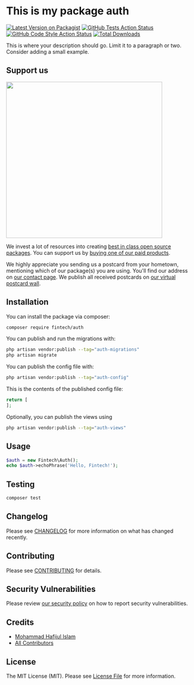 # This is my package auth

[![Latest Version on Packagist](https://img.shields.io/packagist/v/fintech/auth.svg?style=flat-square)](https://packagist.org/packages/fintech/auth)
[![GitHub Tests Action Status](https://img.shields.io/github/actions/workflow/status/fintech/auth/run-tests.yml?branch=main&label=tests&style=flat-square)](https://github.com/fintech/auth/actions?query=workflow%3Arun-tests+branch%3Amain)
[![GitHub Code Style Action Status](https://img.shields.io/github/actions/workflow/status/fintech/auth/fix-php-code-style-issues.yml?branch=main&label=code%20style&style=flat-square)](https://github.com/fintech/auth/actions?query=workflow%3A"Fix+PHP+code+style+issues"+branch%3Amain)
[![Total Downloads](https://img.shields.io/packagist/dt/fintech/auth.svg?style=flat-square)](https://packagist.org/packages/fintech/auth)

This is where your description should go. Limit it to a paragraph or two. Consider adding a small example.

## Support us

[<img src="https://github-ads.s3.eu-central-1.amazonaws.com/auth.jpg?t=1" width="419px" />](https://spatie.be/github-ad-click/auth)

We invest a lot of resources into creating [best in class open source packages](https://spatie.be/open-source). You can support us by [buying one of our paid products](https://spatie.be/open-source/support-us).

We highly appreciate you sending us a postcard from your hometown, mentioning which of our package(s) you are using. You'll find our address on [our contact page](https://spatie.be/about-us). We publish all received postcards on [our virtual postcard wall](https://spatie.be/open-source/postcards).

## Installation

You can install the package via composer:

```bash
composer require fintech/auth
```

You can publish and run the migrations with:

```bash
php artisan vendor:publish --tag="auth-migrations"
php artisan migrate
```

You can publish the config file with:

```bash
php artisan vendor:publish --tag="auth-config"
```

This is the contents of the published config file:

```php
return [
];
```

Optionally, you can publish the views using

```bash
php artisan vendor:publish --tag="auth-views"
```

## Usage

```php
$auth = new Fintech\Auth();
echo $auth->echoPhrase('Hello, Fintech!');
```

## Testing

```bash
composer test
```

## Changelog

Please see [CHANGELOG](CHANGELOG.md) for more information on what has changed recently.

## Contributing

Please see [CONTRIBUTING](CONTRIBUTING.md) for details.

## Security Vulnerabilities

Please review [our security policy](../../security/policy) on how to report security vulnerabilities.

## Credits

- [Mohammad Hafijul Islam](https://github.com/hafijul233)
- [All Contributors](../../contributors)

## License

The MIT License (MIT). Please see [License File](LICENSE.md) for more information.
